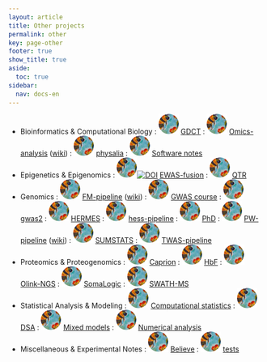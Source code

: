 ```yaml
---
layout: article
title: Other projects
permalink: other
key: page-other
footer: true
show_title: true
aside:
  toc: true
sidebar:
  nav: docs-en
---
```


- Bioinformatics & Computational Biology
  : [![](bees.svg)](https://github.com/jinghuazhao/GDCT) [GDCT](https://jinghuazhao.github.io/GDCT/)
  : [![](bees.svg)](https://github.com/jinghuazhao/Omics-analysis) [Omics-analysis](https://jinghuazhao.github.io/Omics-analysis/) ([wiki](https://github.com/jinghuazhao/Omics-analysis/wiki))
  : [![](bees.svg)](https://github.com/jinghuazhao/physalia) [physalia](https://jinghuazhao.github.io/physalia/)
  : [![](bees.svg)](https://github.com/jinghuazhao/software-notes) [Software notes](https://jinghuazhao.github.io/software-notes/)
- Epigenetics & Epigenomics
  : [![](bees.svg)](https://github.com/jinghuazhao/EWAS-fusion)[![DOI](https://zenodo.org/badge/DOI/10.5281/zenodo.5069993.svg)](https://zenodo.org/record/5069993) [EWAS-fusion](https://jinghuazhao.github.io/EWAS-fusion/)
  : [![](bees.svg)](https://github.com/jinghuazhao/QTR) [QTR](https://jinghuazhao.github.io/QTR/)
- Genomics
  : [![](bees.svg)](https://github.com/jinghuazhao/FM-pipeline) [FM-pipeline](https://jinghuazhao.github.io/FM-pipeline/) ([wiki](https://github.com/jinghuazhao/FM-pipeline/wiki))
  : [![](bees.svg)](https://github.com/jinghuazhao/GWAS-course) [GWAS course](https://jinghuazhao.github.io/GWAS-course/)
  : [![](bees.svg)](https://github.com/jinghuazhao/gwas2) [gwas2](https://jinghuazhao.github.io/gwas2)
  : [![](bees.svg)](https://github.com/jinghuazhao/HERMES) [HERMES](https://jinghuazhao.github.io/HERMES)
  : [![](bees.svg)](https://github.com/jinghuazhao/hess-pipeline) [hess-pipeline](https://jinghuazhao.github.io/hess-pipeline/)
  : [![](bees.svg)](https://github.com/jinghuazhao/PhD) [PhD](https://jinghuazhao.github.io/PhD/)
  : [![](bees.svg)](https://github.com/jinghuazhao/PW-pipeline) [PW-pipeline](https://jinghuazhao.github.io/PW-pipeline/) ([wiki](https://github.com/jinghuazhao/PW-pipeline/wiki))
  : [![](bees.svg)](https://github.com/jinghuazhao/SUMSTATS) [SUMSTATS](https://jinghuazhao.github.io/SUMSTATS/)
  : [![](bees.svg)](https://github.com/jinghuazhao/TWAS-pipeline) [TWAS-pipeline](https://jinghuazhao.github.io/TWAS-pipeline/)
- Proteomics & Proteogenomics
  : [![](bees.svg)](https://github.com/jinghuazhao/Caprion) [Caprion](https://jinghuazhao.github.io/Caprion/)
  : [![](bees.svg)](https://github.com/jinghuazhao/HbF) [HbF](https://jinghuazhao.github.io/HbF/)
  : [![](bees.svg)](https://github.com/jinghuazhao/Olink-NGS) [Olink-NGS](https://jinghuazhao.github.io/Olink-NGS/)
  : [![](bees.svg)](https://github.com/jinghuazhao/SomaLogic) [SomaLogic](https://jinghuazhao.github.io/SomaLogic/)
  : [![](bees.svg)](https://github.com/jinghuazhao/SWATH-MS) [SWATH-MS](https://jinghuazhao.github.io/SWATH-MS/)
- Statistical Analysis & Modeling
  : [![](bees.svg)](https://github.com/jinghuazhao/Computational-Statistics) [Computational statistics](https://jinghuazhao.github.io/Computational-Statistics/)
  : [![](bees.svg)](https://github.com/jinghuazhao/DSA) [DSA](https://jinghuazhao.github.io/DSA/)
  : [![](bees.svg)](https://github.com/jinghuazhao/Mixed-Models) [Mixed models](https://jinghuazhao.github.io/Mixed-Models/)
  : [![](bees.svg)](https://github.com/jinghuazhao/Numerical-Analysis) [Numerical analysis](https://jinghuazhao.github.io/Numerical-Analysis/)
- Miscellaneous & Experimental Notes
  : [![](bees.svg)](https://github.com/jinghuazhao/Believe) [Believe](https://jinghuazhao.github.io/Believe/)
  : [![](bees.svg)](https://github.com/jinghuazhao/tests) [tests](https://jinghuazhao.github.io/tests/)
